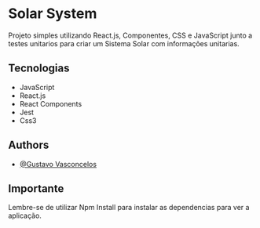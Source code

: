 
# Solar System

Projeto simples utilizando React.js, Componentes, CSS e JavaScript junto a testes unitarios para criar um Sistema Solar com informações unitarias.


## Tecnologias

- JavaScript
- React.js
- React Components
- Jest
- Css3


## Authors

- [@Gustavo Vasconcelos](https://github.com/vasconcelosguu)


## Importante

Lembre-se de utilizar Npm Install para instalar as dependencias para ver a aplicação.

